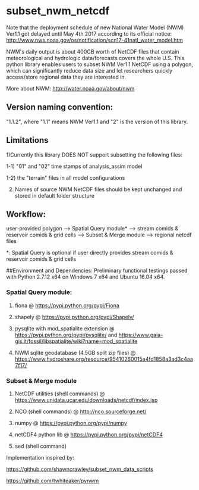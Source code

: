 # subset_nwm_netcdf

Note that the deployment schedule of new National Water Model (NWM) Ver1.1 got delayed until May 4th 2017 according to its official notice: http://www.nws.noaa.gov/os/notification/scn17-41natl_water_model.htm

NWM's daily output is about 400GB worth of NetCDF files that contain meteorological and hydrologic data/forecasts covers the whole U.S.
This python library enables users to subset NWM Ver1.1 NetCDF using a polygon, which can significantly reduce
data size and let researchers quickly access/store regional data they are interested in.

More about NWM: http://water.noaa.gov/about/nwm

## Version naming convention:
"1.1.2", where "1.1" means NWM Ver1.1 and "2" is the version of this library.

## Limitations
1)Currently this library DOES NOT support subsetting the following files:

1-1) "01" and "02" time stamps of analysis_assim model

1-2) the "terrain" files in all model configurations

2) Names of source NWM NetCDF files should be kept unchanged and stored in default folder structure

## Workflow:
user-provided polygon --> Spatial Query module* --> stream comids & reservoir comids & grid cells --> Subset & Merge module --> regional netcdf files

*: Spatial Query is optional if user directly provides stream comids & reservoir comids & grid cells

##Environment and Dependencies:
Preliminary functional testings passed with Python 2.7.12 x64 on Windows 7 x64 and Ubuntu 16.04 x64.

### Spatial Query module:

1) fiona @ https://pypi.python.org/pypi/Fiona

2) shapely @ https://pypi.python.org/pypi/Shapely/

3) pysqlite with mod_spatialite extension @ https://pypi.python.org/pypi/pysqlite/ and https://www.gaia-gis.it/fossil/libspatialite/wiki?name=mod_spatialite

4) NWM sqlite geodatabase (4.5GB split zip files) @ https://www.hydroshare.org/resource/95410260015a4fd1858a3ad3c4aa7f17/

### Subset & Merge module

1) NetCDF utilities (shell commands) @ https://www.unidata.ucar.edu/downloads/netcdf/index.jsp

2) NCO (shell commands) @ http://nco.sourceforge.net/

3) numpy @ https://pypi.python.org/pypi/numpy

4) netCDF4 python lib @ https://pypi.python.org/pypi/netCDF4

5) sed (shell command)

Implementation inspired by:

https://github.com/shawncrawley/subset_nwm_data_scripts

https://github.com/twhiteaker/pynwm